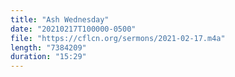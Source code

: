 ```yaml
---
title: "Ash Wednesday"
date: "20210217T100000-0500"
file: "https://cflcn.org/sermons/2021-02-17.m4a"
length: "7384209"
duration: "15:29"
---
```

